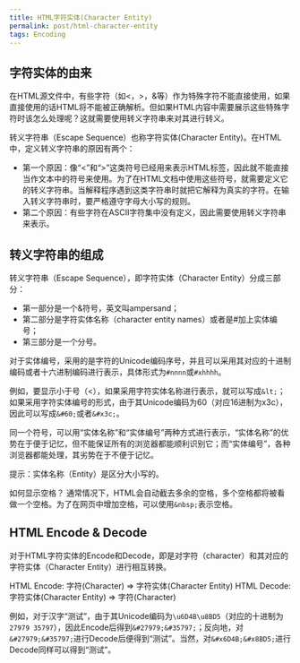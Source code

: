 ```yaml
---
title: HTML字符实体(Character Entity)
permalink: post/html-character-entity
tags: Encoding
---
```



## 字符实体的由来

在HTML源文件中，有些字符（如<，>，&等）作为特殊字符不能直接使用，如果直接使用的话HTML将不能被正确解析。但如果HTML内容中需要展示这些特殊字符时该怎么处理呢？这就需要使用转义字符串来对其进行转义。

转义字符串（Escape Sequence）也称字符实体(Character Entity)。在HTML中，定义转义字符串的原因有两个：

- 第一个原因：像“<”和“>”这类符号已经用来表示HTML标签，因此就不能直接当作文本中的符号来使用。为了在HTML文档中使用这些符号，就需要定义它的转义字符串。当解释程序遇到这类字符串时就把它解释为真实的字符。在输入转义字符串时，要严格遵守字母大小写的规则。
- 第二个原因：有些字符在ASCII字符集中没有定义，因此需要使用转义字符串来表示。


## 转义字符串的组成

转义字符串（Escape Sequence），即字符实体（Character Entity）分成三部分：

- 第一部分是一个&符号，英文叫ampersand；
- 第二部分是字符实体名称（character entity names）或者是#加上实体编号；
- 第三部分是一个分号。

对于实体编号，采用的是字符的Unicode编码序号，并且可以采用其对应的十进制编码或者十六进制编码进行表示，具体形式为`#nnnn`或`#xhhhh`。

例如，要显示小于号（<），如果采用字符实体名称进行表示，就可以写成`&lt;`；如果采用字符实体编号的形式，由于其Unicode编码为60（对应16进制为x3c），因此可以写成`&#60;`或者`&#x3c;`。

同一个符号，可以用“实体名称”和“实体编号”两种方式进行表示，“实体名称”的优势在于便于记忆，但不能保证所有的浏览器都能顺利识别它；而“实体编号”，各种浏览器都能处理，其劣势在于不便于记忆。

提示：实体名称（Entity）是区分大小写的。

如何显示空格？
通常情况下，HTML会自动截去多余的空格，多个空格都将被看做一个空格。为了在网页中增加空格，可以使用`&nbsp;`表示空格。


## HTML Encode & Decode

对于HTML字符实体的Encode和Decode，即是对字符（character）和其对应的字符实体（Character Entity）进行相互转换。

HTML Encode: 字符(Character) => 字符实体(Character Entity)
HTML Decode: 字符实体(Character Entity) => 字符(Character)

例如，对于汉字“测试”，由于其Unicode编码为`\u6D4B\u8BD5`（对应的十进制为`27979 35797`），因此Encode后得到`&#27979;&#35797;`；反向地，对`&#27979;&#35797;`进行Decode后便得到“测试”。当然，对`&#x6D4B;&#x8BD5;`进行Decode同样可以得到“测试”。

